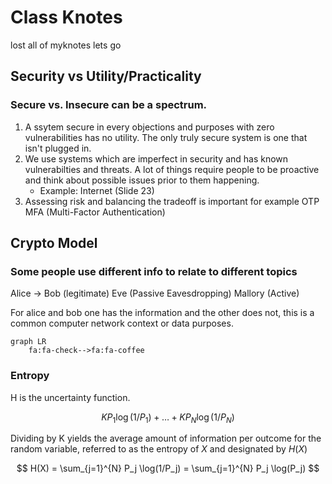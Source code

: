 # Class Knotes

lost all of myknotes lets go


## Security vs Utility/Practicality

### Secure vs. Insecure can be a spectrum. 

1. A ssytem secure in every objections and purposes with zero vulnerabilities has no utility. The only truly secure system is one that isn't plugged in. 
2. We use systems which are imperfect in security and has known vulnerabilties and threats. A lot of things require people to be proactive and think about possible issues prior to them happening.
   - Example: Internet (Slide 23)
3. Assessing risk and balancing the tradeoff is important for example OTP MFA (Multi-Factor Authentication)

## Crypto Model 

### Some people use different info to relate to different topics

Alice -> Bob (legitimate)
Eve (Passive Eavesdropping)
Mallory (Active)

For alice and bob one has the information and the other does not, this is a common computer network context or data purposes. 

```mermaid
graph LR
    fa:fa-check-->fa:fa-coffee
```

### Entropy

H is the uncertainty function.

$$ KP_1 \log(1/P_1)+ \ldots + KP_N \log(1/P_N) $$

Dividing by K yields the average amount of information per outcome for the random variable, referred to as the entropy of *X* and designated by $H(X)$

$$ H(X) = \sum_{j=1}^{N} P_j \log(1/P_j) = \sum_{j=1}^{N} P_j \log(P_j) $$